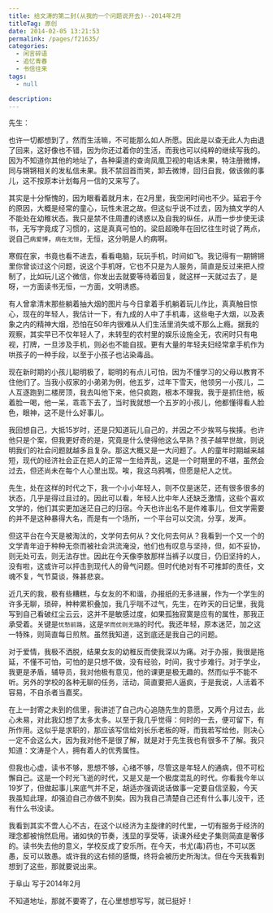 ```yaml
---
title: 给文涛的第二封(从我的一个问题说开去)--2014年2月
titleTag: 原创
date: 2014-02-05 13:21:53
permalink: /pages/f21635/
categories: 
  - 闲言碎语
  - 追忆青春
  - 书信往来
tags: 
  - null

description: 
---
```


先生：

也许一切都想到了，然而生活嘛，不可能那么如人所愿。因此是以查无此人为由退了回来，这好像也不错，因为你还过着你的生活，而我也可以纯粹的继续写我的。因为不知道你其他的地址了，各种渠道的查询凤凰卫视的电话未果，特注册微博，同与锵锵相关的发私信未果。我不禁回首而笑，卸去微博，回归自我，做该做的事儿，这不按原本计划每月一信的又来写了。

其实是十分惭愧的，因为眼看着就月末，在2月里，我空闲时间也不少。延宕于今的原因，大概是经常的童心，玩性未泯之故。但这似乎说不过去，因为搞文学的人不能处在幼稚状态。我只是禁不住周遭的诱惑以及自我的纵任，从而一步步使无读书，无写字竟成了习惯的，这是真真可怕的。梁启超晚年在回忆往生时说了两点，说自己`病爱博`，`病在无恒`，无恒，这分明是人的病啊。

寒假在家，书竟也看不进去，看看电脑，玩玩手机，时间如飞。我记得有一期锵锵里你曾谈过这个问题，说这个手机呀，它也不只是为人服务，简直是反过来把人控制了，比如玩儿这个微信，你发出去就要等待着回复，就这样一天就过去了，是呀，一方面读书无恒，一方面，文明诱惑。

有人曾拿清末那些躺着抽大烟的图片与今日拿着手机躺着玩儿作比，真真触目惊心，现在的年轻人，我估计一下，有九成的人中了手机毒，这些电子大烟，以及表象之内的精神大烟，恐怕在50年内很难从人们生活里消失或不那么上瘾。据我的观察，其实早已不仅年轻人了，未转型的农村里的娱乐设施全无，农闲时只有电视，打牌，一旦涉及手机，则必也不能自拔。更有大量的年轻夫妇经常拿手机作为哄孩子的一种手段，以至于小孩子也沾染毒品。

现在新时期的小孩儿聪明极了，聪明的有点儿可怕，因为不懂学习的父母以教育不住他们了。当我小叔家的小弟弟为例，他五岁，过年下雪天，他领另一小孩儿，二人互逐跑到二楼房顶，我去叫他下来，他只疯跑，根本不理我，我于是抓住他，板着脸一喝，他一呆，乖乖下去了，当时我就想一个五岁的小孩儿，他都懂得看人脸色，眼神，这不是什么好事儿。

我回想自己，大抵15岁时，还是只知道玩儿自己的，并因之不少挨骂与挨揍。也许他只是个案，但我更好奇的是，究竟是什么使得他这么早熟？孩子越早世故，则说明我们的社会问题就越多且复杂。那这大概又是一大问题了。人的童年时期越来越短，现代的经济社会正在把人的正常一生给弄乱，这是一个时期里的不堪，虽然会过去，但还尚未在每个人心里出现。唉，我这乌鸦嘴，但愿是杞人之忧。

先生，处在这样的时代之下，我一个小小年轻人，则不仅是迷茫，还有很多很多的状态，几乎是得过且过的。因此可以看，年轻人比中年人还缺乏激情，这些个喜欢文学的，他们其实更加迷茫自己的归宿。今天也许出名不是件难事儿，但文学需要的并不是这种暴得大名，而是有一个场所，一个平台可以交流，分享，发声。

但这平台在今天是被淘汰的，文学何去何从？文化何去何从？我看到一个又一个的文学青年迫于种种无奈而被社会洪流淹没，他们也有叹息与坚持，但，如不妥协，则无处可去，则无法存世。因此在今天像李敖那样当裤子以度日，仍旧坚持的人，没有啦，这或许可以抨击到现代人的骨气问题。但时代绝对有不可推卸的责任，文魂不复，气节莫谈，殊甚悲哀。

近几天的我，极有些糟糕，与女友的不和谐，办报纸的无多进展，作为一个学生的许多无聊，琐碎，种种累积叠加，我几乎喘不过气，先生，在昨天的日记里，我竟写到自己看破红尘云云，这并不是敏感过度，如果孤独寂寞是应有的属性，那我正承受着。关键是`忧愁前路`，这是`学而优则无路`的时代。我还年轻，原本迷茫，加之这一特殊，则简直每日煎熬。虽然我知道，这到底还是我自己的问题。

对于爱情，我极不洒脱，结果女友的幼稚反而使我深以为痛。对于办报，我很是拖延，不懂不可怕，可怕的是只想不做，没有经验，时间，我寸步难行。对于学业，我更是矛盾，辅导员，我对他极有意见，他的课更是极无趣的。然而似乎不能不听。另外的学校的各种无聊的任务，活动，简直要把人逼疯，于是我说，人活着不容易，不自杀者当嘉奖。

在上一封寄之未到的信里，我讲述了自己内心追随先生的意愿，又两个月过去，此心未易，对此我幻想了太多太多。以至于我几乎觉得：何时的一去，便可留下，有所作用。这似乎是求职的，那应该写信给刘长乐老板的呀，而我若写给他，则决心一定不会这么大，因为我对他不是很了解，就是对于先生我也有很多不了解。我只知道：文涛是个人，拥有着人的优秀属性。

但我也心虚，读书不够，思想不够，心绪不够，尽管这是年轻人的通病，但不可松懈自己。这是一个时光飞逝的时代，又是又是一个极度混乱的时代。你看我今年以19岁了，但做起事儿来底气并不足，胡适亦强调说话做事一定要自信坚毅，今天我虽知此理，却强迫自己亦做不到矣。因为我自己清楚自己还有什么事儿没干，还有什么书没读。

我看到其实不啻人心不古，在这个以经济为主旋律的时代里，一切有服务于经济的理念都被悄然启用。诸如快的节奏，浅显的享受等，读课外经史子集则简直是奢侈的。读书失去他的意义，学校反成了安乐所。在今天，书尤(毒)药也，不可以医愚，反可以致愚。或许我的这右倾的感慨，终将会被历史所淘汰。但在今天我看到想到了这些，那就要说出来。


于阜山 写于2014年2月


不知道地址，那就不要寄了，在心里想想写写，就已挺好！
